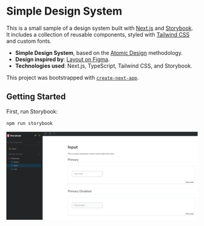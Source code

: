 # Simple Design System

This is a small sample of a design system built with [Next.js](https://nextjs.org/) and [Storybook](https://storybook.js.org/). It includes a collection of reusable components, styled with [Tailwind CSS](https://tailwindcss.com/) and custom fonts.

- **Simple Design System**, based on the [Atomic Design](https://atomicdesign.bradfrost.com/chapter-2/) methodology.
- **Design inspired by**: [Layout on Figma](https://www.figma.com/community/file/1335673212969292007).
- **Technologies used**: Next.js, TypeScript, Tailwind CSS, and Storybook.

This project was bootstrapped with [`create-next-app`](https://github.com/vercel/next.js/tree/canary/packages/create-next-app).

## Getting Started

First, run Storybook:

```bash
npm run storybook
```
![image](/public/image.png)
